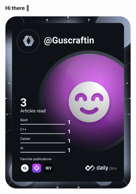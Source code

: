 ### Hi there 👋

<a href="https://app.daily.dev/Guscraftin"><img src="https://github.com/Guscraftin/Guscraftin/blob/main/devcard.svg" width="400" alt="Guscraftin's Dev Card"/></a>

<!--
**Guscraftin/Guscraftin** is a ✨ _special_ ✨ repository because its `README.md` (this file) appears on your GitHub profile.

Here are some ideas to get you started:

- 🔭 I’m currently working on ...
- 🌱 I’m currently learning ...
- 👯 I’m looking to collaborate on ...
- 🤔 I’m looking for help with ...
- 💬 Ask me about ...
- 📫 How to reach me: ...
- 😄 Pronouns: ...
- ⚡ Fun fact: ...
-->
